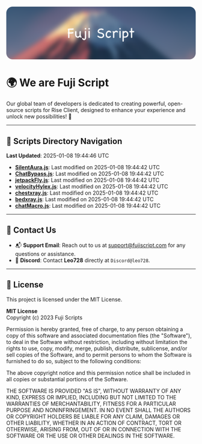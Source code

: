 ![Banner](.github/b.webp)

# 🌍 **We are Fuji Script**

Our global team of developers is dedicated to creating powerful, open-source scripts for Rise Client, designed to enhance your experience and unlock new possibilities! 🌟

---
<!-- SCRIPTS_NAVIGATION_START -->
## 📂 **Scripts Directory Navigation**

**Last Updated**: 2025-01-08 19:44:46 UTC

- **[SilentAura.js](scripts/SilentAura.js)**: Last modified on 2025-01-08 19:44:42 UTC
- **[ChatBypass.js](scripts/ChatBypass.js)**: Last modified on 2025-01-08 19:44:42 UTC
- **[jetpackFly.js](scripts/jetpackFly.js)**: Last modified on 2025-01-08 19:44:42 UTC
- **[velocityHylex.js](scripts/velocityHylex.js)**: Last modified on 2025-01-08 19:44:42 UTC
- **[chestxray.js](scripts/chestxray.js)**: Last modified on 2025-01-08 19:44:42 UTC
- **[bedxray.js](scripts/bedxray.js)**: Last modified on 2025-01-08 19:44:42 UTC
- **[chatMacro.js](scripts/chatMacro.js)**: Last modified on 2025-01-08 19:44:42 UTC

<!-- SCRIPTS_NAVIGATION_END -->

---

## 💬 **Contact Us**  
- 📬 **Support Email**: Reach out to us at [support@fujiscript.com](mailto:support@fujiscript.com) for any questions or assistance.  
- 💬 **Discord**: Contact **Leo728** directly at `Discord@leo728`.

---

## 📜 **License**

This project is licensed under the MIT License.  

**MIT License**  
Copyright (c) 2023 Fuji Scripts  

Permission is hereby granted, free of charge, to any person obtaining a copy of this software and associated documentation files (the "Software"), to deal in the Software without restriction, including without limitation the rights to use, copy, modify, merge, publish, distribute, sublicense, and/or sell copies of the Software, and to permit persons to whom the Software is furnished to do so, subject to the following conditions:  

The above copyright notice and this permission notice shall be included in all copies or substantial portions of the Software.  

THE SOFTWARE IS PROVIDED "AS IS", WITHOUT WARRANTY OF ANY KIND, EXPRESS OR IMPLIED, INCLUDING BUT NOT LIMITED TO THE WARRANTIES OF MERCHANTABILITY, FITNESS FOR A PARTICULAR PURPOSE AND NONINFRINGEMENT. IN NO EVENT SHALL THE AUTHORS OR COPYRIGHT HOLDERS BE LIABLE FOR ANY CLAIM, DAMAGES OR OTHER LIABILITY, WHETHER IN AN ACTION OF CONTRACT, TORT OR OTHERWISE, ARISING FROM, OUT OF OR IN CONNECTION WITH THE SOFTWARE OR THE USE OR OTHER DEALINGS IN THE SOFTWARE.  
